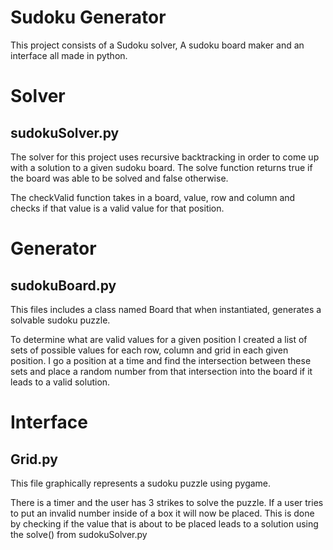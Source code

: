 # Sudoku Generator

This project consists of a Sudoku solver, A sudoku board maker and an interface all made in python.

# Solver
## sudokuSolver.py

The solver for this project uses recursive backtracking in order to come up with a solution to a given sudoku board. 
The solve function returns true if the board was able to be solved and false otherwise. 

The checkValid function takes in a board, value, row and column and checks if that value is a valid value for that position.

# Generator
## sudokuBoard.py

This files includes a class named Board that when instantiated, generates a solvable sudoku puzzle.

To determine what are valid values for a given position I created a list of sets of possible values for each row, column and grid in each given position.
I go a position at a time and find the intersection between these sets and place a random number from that intersection into the board if it leads to 
a valid solution.

# Interface
## Grid.py

This file graphically represents a sudoku puzzle using pygame. 

There is a timer and the user has 3 strikes to solve the puzzle. If a user tries to put an invalid number inside of a box it will now be placed. 
This is done by checking if the value that is about to be placed leads to a solution using the solve() from sudokuSolver.py 
